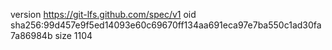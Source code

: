 version https://git-lfs.github.com/spec/v1
oid sha256:99d457e9f5ed14093e60c69670ff134aa691eca97e7ba550c1ad30fa7a86984b
size 1104
